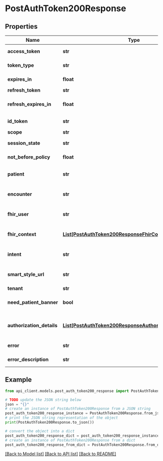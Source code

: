 # PostAuthToken200Response


## Properties

Name | Type | Description | Notes
------------ | ------------- | ------------- | -------------
**access_token** | **str** | JWT access token | [optional] 
**token_type** | **str** | Token type (Bearer) | [optional] 
**expires_in** | **float** | Token expiration time in seconds | [optional] 
**refresh_token** | **str** | Refresh token | [optional] 
**refresh_expires_in** | **float** | Refresh token expiration time in seconds | [optional] 
**id_token** | **str** | OpenID Connect ID token | [optional] 
**scope** | **str** | Granted scopes | [optional] 
**session_state** | **str** | Keycloak session state | [optional] 
**not_before_policy** | **float** | Not before policy timestamp | [optional] 
**patient** | **str** | Patient in context (e.g., Patient/123) | [optional] 
**encounter** | **str** | Encounter in context (e.g., Encounter/456) | [optional] 
**fhir_user** | **str** | FHIR user resource (e.g., Practitioner/789) | [optional] 
**fhir_context** | [**List[PostAuthToken200ResponseFhirContextInner]**](PostAuthToken200ResponseFhirContextInner.md) | Additional FHIR resources in context | [optional] 
**intent** | **str** | Launch intent (e.g., reconcile-medications) | [optional] 
**smart_style_url** | **str** | URL to CSS stylesheet for styling | [optional] 
**tenant** | **str** | Tenant identifier | [optional] 
**need_patient_banner** | **bool** | Whether patient banner is required | [optional] 
**authorization_details** | [**List[PostAuthToken200ResponseAuthorizationDetailsInner]**](PostAuthToken200ResponseAuthorizationDetailsInner.md) | Authorization details for multiple FHIR servers | [optional] 
**error** | **str** | Error code if request failed | [optional] 
**error_description** | **str** | Error description if request failed | [optional] 

## Example

```python
from api_client.models.post_auth_token200_response import PostAuthToken200Response

# TODO update the JSON string below
json = "{}"
# create an instance of PostAuthToken200Response from a JSON string
post_auth_token200_response_instance = PostAuthToken200Response.from_json(json)
# print the JSON string representation of the object
print(PostAuthToken200Response.to_json())

# convert the object into a dict
post_auth_token200_response_dict = post_auth_token200_response_instance.to_dict()
# create an instance of PostAuthToken200Response from a dict
post_auth_token200_response_from_dict = PostAuthToken200Response.from_dict(post_auth_token200_response_dict)
```
[[Back to Model list]](../README.md#documentation-for-models) [[Back to API list]](../README.md#documentation-for-api-endpoints) [[Back to README]](../README.md)


